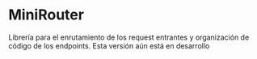 # MiniRouter
Librería para el enrutamiento de los request entrantes y organización de código de los endpoints. Esta versión aún está en desarrollo
